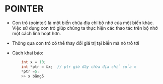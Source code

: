 
# POINTER
- Con trỏ (pointer) là một biến chứa địa chỉ bộ nhớ của một biến khác. Việc sử dụng con trỏ giúp chúng ta thực hiện các thao tác trên bộ nhớ một cách linh hoạt hơn.
- Thông qua con trỏ có thể thay đổi giá trị tại biến mà nó trỏ tới

- Cách khai báo:

    ```C
        int x = 10;
        int *ptr = &x;  // ptr giờ đây chứa địa chỉ của x
        *ptr =5;
        >> x bằng5
    ```
